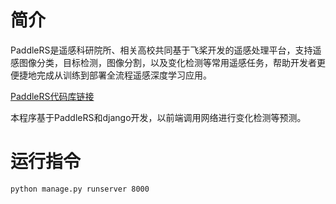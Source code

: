 

# 简介

PaddleRS是遥感科研院所、相关高校共同基于飞桨开发的遥感处理平台，支持遥感图像分类，目标检测，图像分割，以及变化检测等常用遥感任务，帮助开发者更便捷地完成从训练到部署全流程遥感深度学习应用。

[PaddleRS代码库链接](https://github.com/PaddleCV-SIG/PaddleRS)

本程序基于PaddleRS和django开发，以前端调用网络进行变化检测等预测。

# 运行指令

```
python manage.py runserver 8000
```